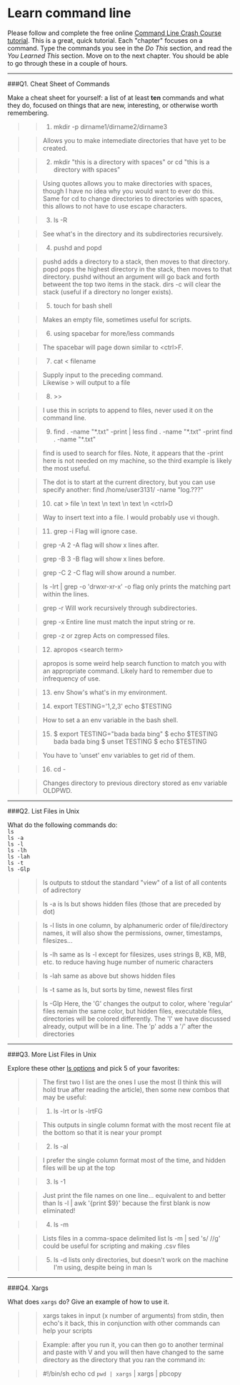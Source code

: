 # Learn command line

Please follow and complete the free online [Command Line Crash Course
tutorial](http://cli.learncodethehardway.org/book/). This is a great,
quick tutorial. Each "chapter" focuses on a command. Type the commands
you see in the _Do This_ section, and read the _You Learned This_
section. Move on to the next chapter. You should be able to go through
these in a couple of hours.

---

###Q1.  Cheat Sheet of Commands  

Make a cheat sheet for yourself: a list of at least **ten** commands and what they do, focused on things that are new, interesting, or otherwise worth remembering.

> > 1) mkdir -p dirname1/dirname2/dirname3

> > Allows you to make intemediate directories that have yet to be created.

> > 2) mkdir "this is a directory with spaces" or
> > cd "this is a directory with spaces"

> > Using quotes allows you to make directories with spaces,
> > though I have no idea why you would want to ever do this.
> > Same for cd to change directories to directories with spaces, 
> > this allows to not have to use escape characters.

> > 3) ls -R 

> > See what's in the directory and its subdirectories recursively.
 
> > 4) pushd and popd

> > pushd adds a directory to a stack, then moves to that directory.
> > popd pops the highest directory in the stack, then moves to that directory.
> > pushd without an argument will go back and forth betweent the top two items 
> > in the stack.
> > dirs -c will clear the stack (useful if a directory no longer exists).

> > 5) touch for bash shell

> > Makes an empty file, sometimes useful for scripts.

> > 6) using spacebar for more/less commands

> > The spacebar will page down similar to \<ctrl\>F.

> > 7) cat \< filename

> > Supply input to the preceding command.  
> > Likewise \> will output to a file

> > 8) \>\>

> > I use this in scripts to append to files,
> > never used it on the command line. 

> > 9) find . -name "\*.txt" -print | less
> > find . -name "\*.txt" -print 
> > find . -name "\*.txt"

> > find is used to search for files. 
> > Note, it appears that the -print here is not needed on my machine,
> > so the third example is likely the most useful.

> > The dot is to start at the current directory, but you can use specify another:
> > find /home/user3131/ -name "log.???"

> > 10) cat \> file \n
> >     text \n
> >     text \n
> >     text \n
> >     \<ctrl\>D

> > Way to insert text into a file.
> > I would probably use vi though.

> > 11) grep -i 
> > Flag will ignore case.

> > grep -A 2
> > -A flag will show x lines after. 

> > grep -B 3
> > -B flag will show x lines before.

> > grep -C 2
> > -C flag will show around a number.

> > ls -lrt | grep -o 'drwxr-xr-x'
> > -o flag only prints the matching part within the lines.

> > grep -r
> > Will work recursively through subdirectories.

> > grep -x
> > Entire line must match the input string or re.

> > grep -z or zgrep
> > Acts on compressed files.

> > 12) apropos \<search term\>

> > apropos is some weird help search function to match you 
> > with an appropriate command.
> > Likely hard to remember due to infrequency of use.

> > 13) env
> > Show's what's in my environment.

> > 14) export TESTING='1,2,3'
> > echo $TESTING

> > How to set a an env variable in the bash shell.

> > 15) $ export TESTING="bada bada bing"
> > $ echo $TESTING
> > bada bada bing
> > $ unset TESTING
> > $ echo $TESTING

> > You have to 'unset' env variables to get rid of them.

> > 16) cd -

> > Changes directory to previous directory stored as env variable OLDPWD.

---

###Q2.  List Files in Unix   

What do the following commands do:  
`ls`  
`ls -a`  
`ls -l`  
`ls -lh`  
`ls -lah`  
`ls -t`  
`ls -Glp`  

> > ls outputs to stdout the standard "view" of a list of all contents of adirectory

> > ls -a is ls but shows hidden files (those that are preceded by dot)

> > ls -l lists in one column, by alphanumeric order of file/directory names,
> > it will also show the permissions, owner, timestamps, filesizes...

> > ls -lh same as ls -l except for filesizes, uses strings B, KB, MB, etc.
> > to reduce having huge number of numeric characters

> > ls -lah same as above but shows hidden files

> > ls -t same as ls, but sorts by time, newest files first

> > ls -Glp Here, the 'G' changes the output to color, 
> > where 'regular' files remain the same color, 
> > but hidden files, executable files, directories will be 
> > colored differently. The 'l' we have discussed already, 
> > output will be in a line. The 'p' adds a '/' after the directories  

---

###Q3.  More List Files in Unix  

Explore these other [ls options](http://www.techonthenet.com/unix/basic/ls.php) and pick 5 of your favorites:

> > The first two I list are the ones I use the most 
> > (I think this will hold true after reading the article), 
> > then some new combos that may be useful:

> > 1) ls -lrt or ls -lrtFG 

> > This outputs in single column format with the most recent file at the bottom
> > so that it is near your prompt

> > 2) ls -al 

> > I prefer the single column format most of the time, and hidden files will be up at the top

> > 3) ls -1

> > Just print the file names on one line... 
> > equivalent to and better than 
> > ls -l | awk '{print $9}'
> > because the first blank is now eliminated!

> > 4) ls -m 

> > Lists files in a comma-space delimited list
> > ls -m | sed 's/ //g' could be useful for scripting and making .csv files

> > 5) ls -d 
> > lists only directories, but doesn't work on the machine I'm using,
> > despite being in man ls

---

###Q4.  Xargs   

What does `xargs` do? Give an example of how to use it.

> > xargs takes in input (x number of arguments) from stdin, 
> > then echo's it back,
> > this in conjunction with other commands can help your scripts

> > Example:
after you run it, you can then go to another terminal and paste 
with <cmd>V and you will then have changed to the same directory
as the directory that you ran the command in:

> > \#!/bin/sh
> > echo cd `pwd | xargs` | xargs | pbcopy
